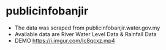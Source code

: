 # publicinfobanjir

- The data was scraped from publicinfobanjir.water.gov.my
- Available data are River Water Level Data & Rainfall Data
- DEMO https://i.imgur.com/Ic8qcxz.mp4
